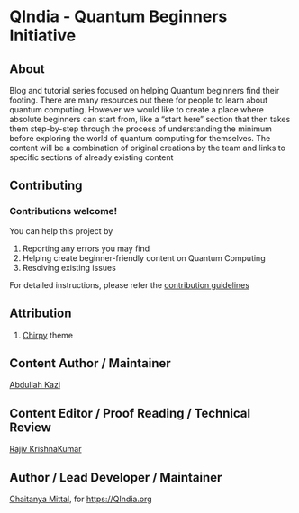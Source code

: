 # QIndia - Quantum Beginners Initiative

## About
Blog and tutorial series focused on helping Quantum beginners find their footing.
There are many resources out there for people to learn about quantum computing. However we would like to create a place where absolute beginners can start from, like a “start here” section that then takes them step-by-step through the process of understanding the minimum before exploring the world of quantum computing for themselves. The content will be a combination of original creations by the team and links to specific sections of already existing content


## Contributing

### Contributions welcome!

You can help this project by
1. Reporting any errors you may find
2. Helping create beginner-friendly content on Quantum Computing
3. Resolving existing issues

For detailed instructions, please refer the [contribution guidelines](./CONTRIBUTING.md)

## Attribution

1. [Chirpy](https://github.com/cotes2020/chirpy) theme

## Content Author / Maintainer 

[Abdullah Kazi](https://github.com/AbdullahKazi500)

## Content Editor / Proof Reading / Technical Review 

[Rajiv KrishnaKumar](https://github.com/rajkk1)

## Author / Lead Developer / Maintainer

[Chaitanya Mittal](https://github.com/chtnnh), for https://QIndia.org
